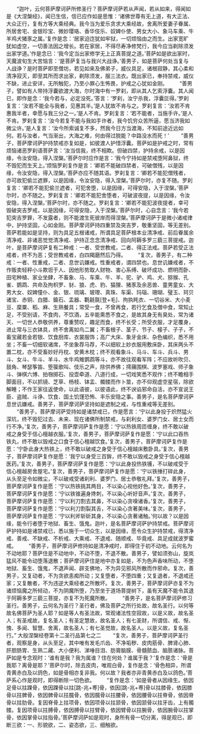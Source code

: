 <!-- { "loadSidebar": true } -->
　　“迦叶，云何菩萨摩诃萨所修圣行？菩萨摩诃萨若从声闻，若从如来，得闻如是《大涅槃经》，闻已生信，信已应作如是思惟：‘诸佛世尊有无上道，有大正法、大众正行，复有方等大乘经典。我今当为爱乐贪求大乘经故，舍离所爱妻子眷属、所居舍宅、金银珍宝、微妙璎珞、香华伎乐、奴婢仆使、男女大小、象马车乘、牛羊鸡犬猪豕之属。’复作是念：‘居家迫迮犹如牢狱，一切烦恼由之而生。出家宽旷犹如虚空，一切善法因之增长。若在家居，不得尽寿净修梵行，我今应当剃除须发出家学道。’作是念已：‘我今定当出家修学无上正真菩提之道。’菩萨如是欲出家时，天魔波旬生大苦恼言：‘是菩萨复当与我兴大战诤。’善男子，如是菩萨何处当复与人战诤？是时菩萨即至僧坊，若见如来及佛弟子，威仪具足，诸根寂静，其心柔和清净寂灭，即至其所而求出家，剃除须发，服三法衣。既出家已，奉持禁戒，威仪不缺，进止安详，无所触犯，乃至小罪心生怖畏，护戒之心犹如金刚。
　　“善男子，譬如有人带持浮囊欲渡大海，尔时海中有一罗刹，即从其人乞索浮囊。其人闻已，即作是念：‘我今若与，必定没死。’答言：‘罗刹，汝宁杀我，浮囊叵得。’罗刹复言：‘汝若不能全与我者，见惠其半。’是人犹故不肯与之。罗刹复言：‘汝若不肯惠我半者，幸愿与我三分之一。’是人不肯。罗刹复言：‘若不能者，当施手许。’是人不肯。罗刹复言：‘汝今若复不能与我如手许者，我今饥穷众苦所逼，愿当济我如微尘许。’是人复言：‘汝今所索诚复不多，然我今日方当渡海，不知前途近远如何。若与汝者，气当渐出，大海之难，何由得过脱能？中路没水而死！’
　　“善男子，菩萨摩诃萨护持禁戒亦复如是，如彼渡人护惜浮囊。菩萨如是护戒之时，常有烦恼诸恶罗刹语菩萨言：‘汝当信我，终不相欺。但破四禁，护持余戒，以是因缘，令汝安隐，得入涅槃。’菩萨尔时应作是言：‘我今宁持如是禁戒堕阿鼻狱，终不毁犯而生天上。’烦恼罗刹复作是言：‘卿若不能破四禁者，可破僧残，以是因缘，令汝安隐，得入涅槃。’菩萨亦应不随其语。罗刹复言：‘卿若不能犯僧残者，亦可故犯偷兰遮罪，以是因缘，令汝安隐，得入涅槃。’菩萨尔时，亦复不随。罗刹复言：‘卿若不能犯偷兰遮者，可犯舍堕，以是因缘，可得安隐，入于涅槃。’菩萨尔时，亦不随之。罗刹复言：‘卿若不能犯舍堕者，可破波夜提，以是因缘，令汝安隐，得入涅槃。’菩萨尔时，亦不随之。罗刹复言：‘卿若不能犯波夜提者，幸可毁破突吉罗戒，以是因缘，可得安隐，入于涅槃。’菩萨尔时，心自念言：‘我今若犯突吉罗罪，不发露者，则不能渡生死彼岸而得涅槃。’菩萨摩诃萨于是微小诸戒律中，护持坚固，心如金刚。菩萨摩诃萨持四重禁及突吉罗，敬重坚固，等无差别。菩萨若能如是坚持，则为具足五根诸戒，所谓具足菩萨根本业清净戒、前后眷属余清净戒、非诸恶觉觉清净戒、护持正念念清净戒、回向阿耨多罗三藐三菩提戒。迦叶，是菩萨摩诃萨复有二种戒：一者、受世教戒，二者、得正法戒。菩萨若受正法戒者，终不为恶；受世教戒者，白四羯磨然后乃得。
　　“复次，善男子，有二种戒：一者、性重戒，二者、息世讥嫌戒。性重戒者，谓四禁也。息世讥嫌戒者，不作贩卖轻秤小斗欺诳于人、因他形势取人财物、害心系缚、破坏成功、燃明而卧、田宅种植、家业坐肆，不畜象、马、车乘、牛、羊、驼、驴、鸡、犬、猕猴、孔雀、鹦鹉、共命及拘枳罗、豺、狼、虎、豹、猫狸、猪豕及余恶兽、童男童女、大男大女、奴婢僮仆、金、银、琉璃、玻瓈、真珠、车渠、玛瑙、珊瑚、璧玉、珂贝诸宝、赤铜、白腊、鍮石、盂器、氍毹毾[登+毛]、拘执眊衣、一切谷米、大小麦豆、穈粟、稻、麻、生熟餐具；常受一食，不曾再食，若行乞食及僧中食，常知止足，不受别请，不食肉，不饮酒，五辛能熏悉不食之，是故其身无有臭处，常为诸天、一切世人恭敬供养，尊重赞叹，趣足而食，终不长受；所受衣服，才足覆身，进止常与三衣钵具，终不舍离如鸟二翼；不畜根子、茎子、节子、椄子、子子，不畜宝藏若金若银、饮食厨库、衣裳服饰；高广大床、象牙金床、杂色编织，悉不用坐；不畜一切细软诸席，不坐象荐马荐，不以细软上妙衣服用敷床卧，其床两头不置二枕，亦不受畜妙好丹枕、安黄木枕；终不观看象斗、马斗、车斗、兵斗、男斗、女斗、牛斗、羊斗、水牛鸡雉鹦鹉等斗，亦不故往观看军阵；不应故听吹贝、鼓角、琴瑟筝笛、箜篌歌叫、伎乐之声，除供养佛；摴蒱围棋、波罗塞戏、师子象斗、弹棋六博、拍毱掷石、投壶牵道、八道行成，一切戏笑悉不观作；终不瞻相手脚面目，不以抓镜、芝草、杨枝、钵盂、髑髅而作卜筮，亦不仰观虚空星宿，除欲解睡；不作王家往返使命，以此语彼，以彼语此，终不谀谄邪命自活，亦不宣说王臣、盗贼、斗诤、饮食、国土饥馑恐怖、丰乐安隐之事。善男子，是名菩萨摩诃萨息世讥嫌戒。善男子，菩萨摩诃萨坚持如是遮制之戒，与性重戒等无差别。
　　“善男子，菩萨摩诃萨受持如是诸禁戒已，作是愿言：‘宁以此身投于炽然猛火深坑，终不毁犯过去、未来、现在诸佛所制禁戒，与刹利女、婆罗门女、居士女而行不净。’复次，善男子，菩萨摩诃萨复作是愿：‘宁以热铁周匝缠身，终不敢以破戒之身受于信心檀越衣服。’复次，善男子，菩萨摩诃萨复作是愿：‘宁以此口吞热铁丸，终不敢以毁戒之口食于信心檀越饮食。’复次，善男子，菩萨摩诃萨复作是愿：‘宁卧此身大热铁上，终不敢以破戒之身受于信心檀越床敷卧具。’复次，善男子，菩萨摩诃萨复作是愿：‘我宁以身受三百鉾，终不敢以毁戒之身受于信心檀越医药。’复次，善男子，菩萨摩诃萨复作是愿：‘宁以此身投热铁镬，不以破戒受于信心檀越房舍屋宅。’复次，善男子，菩萨摩诃萨复作是愿：‘宁以铁捶打碎此身，从头至足令如微尘，不以破戒受诸刹利、婆罗门、居士恭敬礼拜。’复次，善男子，菩萨摩诃萨复作是愿：‘宁以热铁挑其两目，不以染心视他好色。’复次，善男子，菩萨摩诃萨复作是愿：‘宁以铁锥遍身搀刺，不以染心听好音声。’复次，善男子，菩萨摩诃萨复作是愿：‘宁以利刀割去其鼻，不以染心贪嗅诸香。’复次，善男子，菩萨摩诃萨复作是愿：‘宁以利刀割裂其舌，不以染心贪著美味。’复次，善男子，菩萨摩诃萨复作是愿：‘宁以利斧斩斫其身，不以染心贪著诸触。’何以故？以是因缘，能令行者堕于地狱、畜生、饿鬼。迦叶，是名菩萨摩诃萨护持禁戒。菩萨摩诃萨护持如是诸禁戒已，悉以施于一切众生，以是因缘，愿令众生护持禁戒，得清净戒、善戒、不缺戒、不析戒、大乘戒、不退戒、随顺戒、毕竟戒、具足成就波罗蜜戒。
　　“善男子，菩萨摩诃萨修持如是清净戒时，即得住于初不动地。云何名为不动地耶？菩萨住是不动地中，不动不堕，不退不散。善男子，譬如须弥山，旋岚猛风不能令动堕落退散；菩萨摩诃萨住是地中亦复如是，不为色声香味所动，不堕地狱、畜生、饿鬼，不退声闻、辟支佛地，不为异见邪风所散而作邪命。复次，善男子，又复动者，不为贪欲恚痴所动；又复堕者，不堕四重；又复退者，不退戒还家；又复散者，不为违逆大乘经者之所散坏。复次，善男子，菩萨摩诃萨亦复不为诸烦恼魔之所倾动，不为阴魔所堕，乃至坐于道场菩提树下，虽有天魔不能令其退于阿耨多罗三藐三菩提，亦复不为死魔所散。
　　“善男子，是名菩萨摩诃萨修习圣行。善男子，云何名为圣行？圣行者，佛及菩萨之所行处故，故名圣行。以何等故名佛菩萨为圣人耶？如是等人有圣法故，常观诸法性空寂故，以是义故，故名圣人；有圣戒故，复名圣人；有圣定慧故，故名圣人；有七圣财，所谓信、戒、惭、愧、多闻、智慧、舍离，故名圣人；有七圣觉故，故名圣人。以是义故，复名圣行。”
大般涅槃经卷第十二圣行品第七之二
　　“复次，善男子，菩萨摩诃萨圣行者，观察是身，从头至足，其中唯有发毛爪齿、不净垢秽、皮肉筋骨、脾肾心肺、肝胆肠胃、生熟二藏、大小便利、涕唾目泪、肪膏脑膜、骨髓脓血、脑胲诸脉。菩萨如是专念观时：‘谁有是我？我为属谁？住在何处？谁属于我？’复作是念：‘骨是我耶？离骨是耶？’菩萨尔时，除去皮肉，唯观白骨，复作是念：‘骨色相异，所谓青黄赤白及以鸽色，如是骨相亦复非我。何以故？我者亦非青黄赤白及以鸽色。’菩萨系心作是观时，即得断除一切色欲。
　　“复作是念：‘如是骨者从因缘生。依因足骨以拄踝骨，依因踝骨以拄[跳-兆+尃]骨，依因[跳-兆+尃]骨以拄膝骨，依因膝骨以拄髀骨，依因髀骨以拄臗骨，依因臗骨以拄腰骨，依因腰骨以拄脊骨，依因脊骨以拄肋骨。复因脊骨上拄项骨，依因项骨以拄颔骨，依因颔骨以拄牙齿，上有髑髅。复因项骨以拄膊骨，依因膊骨以拄臂骨，依因臂骨以拄腕骨，依因腕骨以拄掌骨，依因掌骨以拄指骨。’菩萨摩诃萨如是观时，身所有骨一切分离，得是观已，即断三欲：一、形貌欲，二、姿态欲，三、细触欲。
